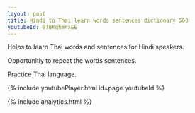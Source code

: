 ```yaml
---
layout: post
title: Hindi to Thai learn words sentences dictionary 563 
youtubeId: 9TBKqhmrxEE
---
```

 
 
Helps to learn Thai words and sentences for Hindi speakers.

Opportunitiy to repeat the words sentences. 

Practice Thai language. 
 
{% include youtubePlayer.html id=page.youtubeId %}
 
 
{% include analytics.html %}